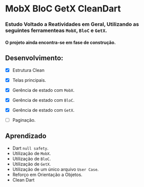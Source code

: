 # MobX BloC GetX CleanDart
### Estudo Voltado a Reatividades em Geral, Utilizando as seguintes ferramenteas `MobX`, `BloC` e `GetX`.

#### O projeto ainda encontra-se em fase de construção.


 ## Desenvolvimento:
 - [x] Estrutura Clean
 - [x] Telas principais.
 - [x] Gerência de estado com `MobX`.
 - [x] Gerência de estado com `BloC`. 
 - [x] Gerência de estado com `GetX`.
 - [ ] Paginação.

 
 ## Aprendizado
* Dart `null safety`. 
* Utilização de `MobX`.
* Utilização de `BloC`.
* Utilização de `GetX`.
* Utilização de um único arquivo `User Case`.
* Reforço em Orientação a Objetos.
* Clean Dart
